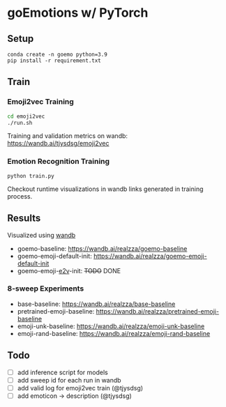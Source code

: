 # goEmotions w/ PyTorch

## Setup
```
conda create -n goemo python=3.9
pip install -r requirement.txt
```

## Train

### Emoji2vec Training

```bash
cd emoji2vec
./run.sh
```

Training and validation metrics on wandb: https://wandb.ai/tjysdsg/emoji2vec

### Emotion Recognition Training
```
python train.py
```
Checkout runtime visualizations in wandb links generated in training process.

## Results 
Visualized using [wandb](https://github.com/wandb/wandb)

- goemo-baseline: https://wandb.ai/realzza/goemo-baseline
- goemo-emoji-default-init: https://wandb.ai/realzza/goemo-emoji-default-init
- goemo-emoji-[e2v](e2vDemo/emoji_torch.ipynb)-init: ~~TODO~~ DONE

### 8-sweep Experiments
- base-baseline: https://wandb.ai/realzza/base-baseline
- pretrained-emoji-baseline: https://wandb.ai/realzza/pretrained-emoji-baseline
- emoji-unk-baseline: https://wandb.ai/realzza/emoji-unk-baseline
- emoji-rand-baseline: https://wandb.ai/realzza/emoji-rand-baseline

## Todo
- [ ] add inference script for models 
- [ ] add sweep id for each run in wandb
- [ ] add valid log for emoji2vec train (@tjysdsg)
- [ ] add emoticon -> description (@tjysdsg)